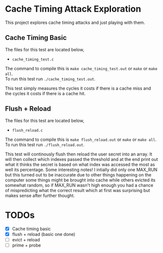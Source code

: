 # Cache Timing Attack Exploration 
This project explores cache timing attacks and just playing with them. 

## Cache Timing Basic
The files for this test are located below,  
- `cache_timing_test.c`

The command to compile this is `make cache_timing_test.out` or `make` or `make all`.  
To run this test run `./cache_timing_test.out`.  
  
This test simply measures the cycles it costs if there is a cache miss and the cycles it costs if there is a cache hit. 

## Flush + Reload
The files for this test are located below,  
- `flush_reload.c`

The command to compile this is `make flush_reload.out` or `make` or `make all`.  
To run this test run `./flush_reload.out`.  

This test will continously flush then reload the user secret into an array. It will then collect which indexes passed the threshold and at the end print out what it thinks the secret is based on what index was accessed the most as well its percentage. Some interesting notes! I intially did only one MAX_RUN but this turned out to be inaccurate due to other things happening on the computer some things might be brought into cache while others evicted its somewhat random, so if MAX_RUN wasn't high enough you had a chance of mispredicting what the correct result which at first was surprising but makes sense after further thought. 

# TODOs
- [x] Cache timing basic
- [x] flush + reload (basic one done)
- [ ] evict + reload
- [ ] prime + probe 
